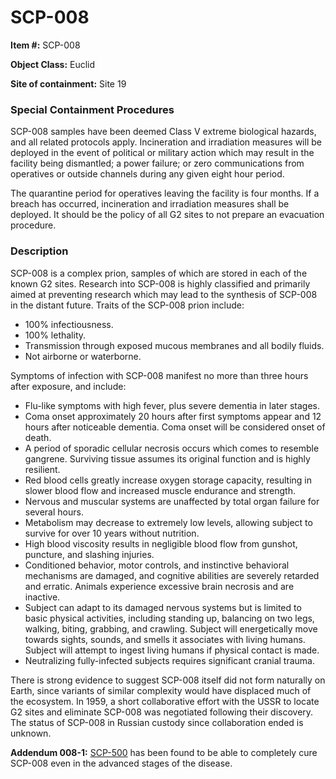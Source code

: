 # SCP-008

**Item #:** SCP-008

**Object Class:** Euclid

**Site of containment:** Site 19

### Special Containment Procedures
SCP-008 samples have been deemed Class V extreme biological hazards, and all related protocols apply. Incineration and irradiation measures will be deployed in the event of political or military action which may result in the facility being dismantled; a power failure; or zero communications from operatives or outside channels during any given eight hour period.

The quarantine period for operatives leaving the facility is four months. If a breach has occurred, incineration and irradiation measures shall be deployed. It should be the policy of all G2 sites to not prepare an evacuation procedure.

### Description
SCP-008 is a complex prion, samples of which are stored in each of the known G2 sites. Research into SCP-008 is highly classified and primarily aimed at preventing research which may lead to the synthesis of SCP-008 in the distant future. Traits of the SCP-008 prion include:

- 100% infectiousness.
- 100% lethality.
- Transmission through exposed mucous membranes and all bodily fluids.
- Not airborne or waterborne.

Symptoms of infection with SCP-008 manifest no more than three hours after exposure, and include:

- Flu-like symptoms with high fever, plus severe dementia in later stages.
- Coma onset approximately 20 hours after first symptoms appear and 12 hours after noticeable dementia. Coma onset will be considered onset of death.
- A period of sporadic cellular necrosis occurs which comes to resemble gangrene. Surviving tissue assumes its original function and is highly resilient.
- Red blood cells greatly increase oxygen storage capacity, resulting in slower blood flow and increased muscle endurance and strength.
- Nervous and muscular systems are unaffected by total organ failure for several hours.
- Metabolism may decrease to extremely low levels, allowing subject to survive for over 10 years without nutrition.
- High blood viscosity results in negligible blood flow from gunshot, puncture, and slashing injuries.
- Conditioned behavior, motor controls, and instinctive behavioral mechanisms are damaged, and cognitive abilities are severely retarded and erratic. Animals experience excessive brain necrosis and are inactive.
- Subject can adapt to its damaged nervous systems but is limited to basic physical activities, including standing up, balancing on two legs, walking, biting, grabbing, and crawling. Subject will energetically move towards sights, sounds, and smells it associates with living humans. Subject will attempt to ingest living humans if physical contact is made.
- Neutralizing fully-infected subjects requires significant cranial trauma.

There is strong evidence to suggest SCP-008 itself did not form naturally on Earth, since variants of similar complexity would have displaced much of the ecosystem. In 1959, a short collaborative effort with the USSR to locate G2 sites and eliminate SCP-008 was negotiated following their discovery. The status of SCP-008 in Russian custody since collaboration ended is unknown.

**Addendum 008-1:** [SCP-500](https://scp-wiki.wikidot.com/scp-500) has been found to be able to completely cure SCP-008 even in the advanced stages of the disease.
